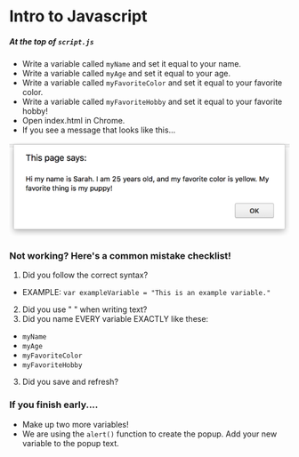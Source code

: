 # Intro to Javascript
##### At the top of `script.js`
* Write a variable called `myName` and set it equal to your name.
* Write a variable called `myAge` and set it equal to your age.
* Write a variable called `myFavoriteColor` and set it equal to your favorite color.
* Write a variable called `myFavoriteHobby` and set it equal to your favorite hobby!
* Open index.html in Chrome.
* If you see a message that looks like this...

![message](/images/message.png)

### Not working? Here's a common mistake checklist!
1. Did you follow the correct syntax?
  * EXAMPLE:  `var exampleVariable = "This is an example variable."`
2. Did you use " " when writing text?
3. Did you name EVERY variable EXACTLY like these:
  * `myName`
  * `myAge`
  * `myFavoriteColor`
  * `myFavoriteHobby`
3. Did you save and refresh?

### If you finish early....
* Make up two more variables!
* We are using the `alert()` function to create the popup. Add your new variable to the popup text.
